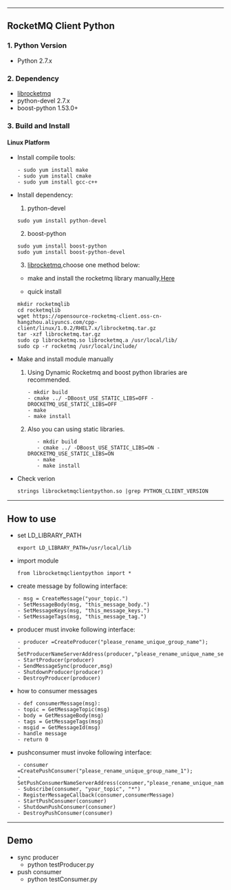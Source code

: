 ----------
## RocketMQ Client Python

### 1. Python Version
* Python 2.7.x


### 2. Dependency

* [librocketmq](https://github.com/apache/rocketmq-client-cpp)	
* python-devel 2.7.x
* boost-python 1.53.0+
      
### 3. Build and Install
#### Linux Platform
* Install compile tools:
    ```
    - sudo yum install make
    - sudo yum install cmake
    - sudo yum install gcc-c++
    ```
* Install dependency:
 
    1. python-devel
    ```
    sudo yum install python-devel
    ```
    2. boost-python
    ```
    sudo yum install boost-python
    sudo yum install boost-python-devel
    ```
    3. [librocketmq](https://github.com/apache/rocketmq-client-cpp),choose one method below:
      
    - make and install the rocketmq library manually,[Here](https://github.com/apache/rocketmq-client-cpp)
         
    - quick install
    ```
    mkdir rocketmqlib
    cd rocketmqlib
    wget https://opensource-rocketmq-client.oss-cn-hangzhou.aliyuncs.com/cpp-client/linux/1.0.2/RHEL7.x/librocketmq.tar.gz
    tar -xzf librocketmq.tar.gz
    sudo cp librocketmq.so librocketmq.a /usr/local/lib/
    sudo cp -r rocketmq /usr/local/include/
    ```
   
      
* Make and install module manually
   
   1. Using Dynamic Rocketmq and boost python libraries are recommended.
      ```
      - mkdir build
      - cmake ../ -DBoost_USE_STATIC_LIBS=OFF -DROCKETMQ_USE_STATIC_LIBS=OFF
      - make
      - make install
      ```
      
   2. Also you can using static libraries.
      ```
         - mkdir build
         - cmake ../ -DBoost_USE_STATIC_LIBS=ON -DROCKETMQ_USE_STATIC_LIBS=ON
         - make
         - make install
      ```
* Check verion
   ```
   strings librocketmqclientpython.so |grep PYTHON_CLIENT_VERSION
   ```
   
----------
## How to use
- set LD_LIBRARY_PATH
  ``````
  export LD_LIBRARY_PATH=/usr/local/lib
- import module
  ```
  from librocketmqclientpython import *
  ```
  
- create message by following interface:
  ```
  - msg = CreateMessage("your_topic.")
  - SetMessageBody(msg, "this_message_body.")
  - SetMessageKeys(msg, "this_message_keys.")
  - SetMessageTags(msg, "this_message_tag.")
  ```
- producer must invoke following interface:
  ```
  - producer =CreateProducer("please_rename_unique_group_name");
  - SetProducerNameServerAddress(producer,"please_rename_unique_name_server")
  - StartProducer(producer)
  - SendMessageSync(producer,msg)
  - ShutdownProducer(producer)
  - DestroyProducer(producer)
  ```
- how to consumer messages
  ```
  - def consumerMessage(msg):
  - topic = GetMessageTopic(msg)
  - body = GetMessageBody(msg)
  - tags = GetMessageTags(msg)
  - msgid = GetMessageId(msg)
  - handle message
  - return 0
  ```
- pushconsumer must invoke following interface:
  ```
  - consumer =CreatePushConsumer("please_rename_unique_group_name_1");
  - SetPushConsumerNameServerAddress(consumer,"please_rename_unique_name_server")
  - Subscribe(consumer, "your_topic", "*")
  - RegisterMessageCallback(consumer,consumerMessage)
  - StartPushConsumer(consumer)
  - ShutdownPushConsumer(consumer)
  - DestroyPushConsumer(consumer)
  ```
----------
## Demo
- sync producer
  - python testProducer.py
- push consumer
  - python testConsumer.py